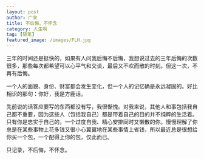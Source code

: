 ```yaml
---
layout: post
author: 广隶
title: 不后悔，不怀念
category: 人生啊
tag: [随笔]
featured_image: /images/FLH.jpg
---
```


三年的时间还是挺快的，如果有人问我后悔不后悔，我想说过去的三年后悔的次数很多，那些每次都希望可以心平气和交谈，最后又不欢而散的时刻。但这一次，不再有后悔。

一个人的面貌、身份、财富都会发生变化，但一个人的记忆确是永远凝固的。好比相识的那句：你好，我是方鹿话。

先前说的话答应要写的东西都没有写，我很惭愧。对我来说，其他人和事包括我自己都不重要，因为这些人（包括我自己）都是带着自己的目的并不纯粹的生活着。只有你是忠实于自己的，一个过度自我、精心安排同时又懒散的你。慢慢理解了你总是在某些事物上花多钱又很小心翼翼地在某些事情上省钱，所以最近总是很想给你买一个包，一个配得上你的包，仅此而已。

只记录，不后悔，不怀念。

